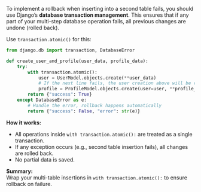 To implement a rollback when inserting into a second table fails, you should use Django’s **database transaction management**. This ensures that if any part of your multi-step database operation fails, all previous changes are undone (rolled back).

Use `transaction.atomic()` for this:

````python
from django.db import transaction, DatabaseError

def create_user_and_profile(user_data, profile_data):
    try:
        with transaction.atomic():
            user = UserModel.objects.create(**user_data)
            # If the next line fails, the user creation above will be rolled back
            profile = ProfileModel.objects.create(user=user, **profile_data)
        return {"success": True}
    except DatabaseError as e:
        # Handle the error, rollback happens automatically
        return {"success": False, "error": str(e)}
````

**How it works:**
- All operations inside `with transaction.atomic():` are treated as a single transaction.
- If any exception occurs (e.g., second table insertion fails), all changes are rolled back.
- No partial data is saved.

**Summary:**  
Wrap your multi-table insertions in `with transaction.atomic():` to ensure rollback on failure.